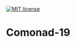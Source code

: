[![MIT license](https://img.shields.io/badge/license-MIT-blue.svg)](https://github.com/pavponn/comonad-19/blob/master/comonad-19/LICENSE)

# Comonad-19
